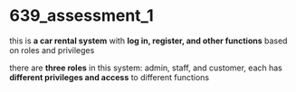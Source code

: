 # 639_assessment_1

this is **a car rental system** with **log in, register, and other functions** based on roles and privileges 

there are **three roles** in this system: admin, staff, and customer, each has **different privileges and access** to different functions 


